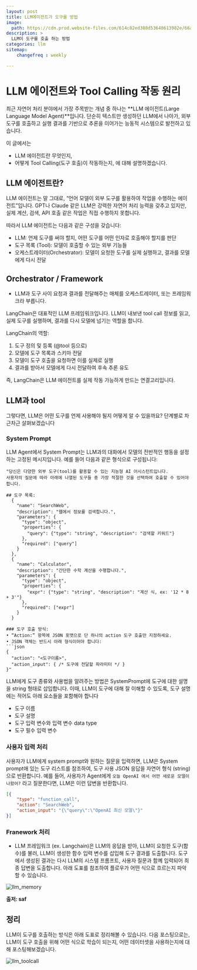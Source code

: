 ```yaml
---
layout: post
title: LLM에이전트가 도구를 방법
image: 
  path: https://cdn.prod.website-files.com/614c82ed388d53640613982e/66aa02651c656df9e8e5b5b3_664c8772c80586fb49458bb3_llm-agent-structure.webp
description: >
  LLM이 도구를 호출 하는 방법
categories: llm
sitemap:
    changefreq : weekly

---
```

# LLM 에이전트와 Tool Calling 작동 원리

최근 자연어 처리 분야에서 가장 주목받는 개념 중 하나는 **LLM 에이전트(Large Language Model Agent)**입니다. 단순히 텍스트만 생성하던 LLM에서 나아가, 외부 도구를 호출하고 실행 결과를 기반으로 추론을 이어가는 능동적 시스템으로 발전하고 있습니다.

이 글에서는
- LLM 에이전트란 무엇인지,
- 어떻게 Tool Calling(도구 호출)이 작동하는지,
에 대해 설명하겠습니다.

## LLM 에이전트란?
LLM 에이전트는 말 그대로, “언어 모델이 외부 도구를 활용하여 작업을 수행하는 에이전트”입니다. GPT나 Claude 같은 LLM은 강력한 자연어 처리 능력을 갖추고 있지만, 실제 계산, 검색, API 호출 같은 작업은 직접 수행하지 못합니다.

따라서 LLM 에이전트는 다음과 같은 구성을 갖습니다:
- LLM: 언제 도구를 써야 할지, 어떤 도구를 어떤 인자로 호출해야 할지를 판단
- 도구 목록 (Tool): 모델이 호출할 수 있는 외부 기능들
- 오케스트레이터(Orchestrator): 모델이 요청한 도구를 실제 실행하고, 결과를 모델에게 다시 전달

## Orchestrator / Framework
- LLM과 도구 사이 요청과 결과를 전달해주는 매체를 오케스트레이터, 또는 프레임워크라 부릅니다.

LangChain은 대표적인 LLM 프레임워크입니다. LLM이 내보낸 tool call 정보를 읽고, 실제 도구를 실행하며, 결과를 다시 모델에 넘기는 역할을 합니다.

LangChain의 역할:
1.	도구 정의 및 등록 (@tool 등으로)
2.	모델에 도구 목록과 스키마 전달
3.	모델이 도구 호출을 요청하면 이를 실제로 실행
4.	결과를 받아서 모델에게 다시 전달하여 후속 추론 유도

즉, LangChain은 LLM 에이전트를 실제 작동 가능하게 만드는 연결고리입니다.


## LLM과 tool

그렇다면, LLM은 어떤 도구를 언제 사용해야 될지 어떻게 알 수 있을까요? 단계별로 차근차근 살펴보겠습니다

### System Prompt

LLM Agent에서 System Prompt는 LLM과의 대화에서 모델의 전반적인 행동을 설정하는 고정된 메시지입니다. 예를 들어 다음과 같은 형식으로 구성됩니다:

```
"당신은 다양한 외부 도구(tool)를 활용할 수 있는 지능형 AI 어시스턴트입니다.  
사용자의 질문에 따라 아래에 나열된 도구들 중 가장 적절한 것을 선택하여 호출할 수 있어야 합니다.

## 도구 목록:
  {
    "name": "SearchWeb",
    "description": "웹에서 정보를 검색합니다.",
    "parameters": {
      "type": "object",
      "properties": {
        "query": {"type": "string", "description": "검색할 키워드"}
      },
      "required": ["query"]
    }
  },
  {
    "name": "Calculator",
    "description": "간단한 수학 계산을 수행합니다.",
    "parameters": {
      "type": "object",
      "properties": {
        "expr": {"type": "string", "description": "계산 식, ex: '12 * 8 + 3'"}
      },
      "required": ["expr"]
    }
  }

### 도구 호출 방식:
• “Action:” 항목에 JSON 포맷으로 단 하나의 action 도구 호출만 지정하세요.  
• JSON 객체는 반드시 아래 형식이어야 합니다:
```json
{
  "action": "<도구이름>",
  "action_input": { /* 도구에 전달할 파라미터 */ }
}"

```

LLM에게 도구 종류와 사용법을 알려주는 방법은 SystemPrompt에 도구에 대한 설명을 string 형태로 삽입합니다. 이때, LLM이 도구에 대해 잘 이해할 수 있도록, 도구 설명에는 적어도 아래 요소들을 포함해야 합니다
- 도구 이름
- 도구 설명
- 도구 입력 변수와 입력 변수 data type
- 도구 필수 입력 변수

###  사용자 입력 처리

사용자가 LLM에게 system prompt와 원하는 질문을 입력하면, LLM은 System prompt애 있는 도구 리스트를 참조하여, 도구 사용 JSON 응답을 자연어 형식 (string)으로 반환합니다. 예를 들어, 사용자가 Agent에게 `오늘 OpenAI 에서 어떤 새로운 모델이 나왔어?` 라고 질문한다면, LLM은 이런 답변을 반환합니다.

```json
[{
    "type": "function_call",
    "action": "SearchWeb",
    "action_input": "{\"query\":\"OpenAI 최신 모델\"}"
}]
```

### Franework 처리
- LLM 프레임워크 (ex. Langchain)은 LLM의 응답을 받아, LLM이 요청한 도구(함수)를 불러, LLM이 생성한 함수 입력 변수를 삽입해 도구 결과를 도출합니다. 도구에서 생성된 결과는 다시 LLM의 시스템 프롬프트, 사용자 질문과 함꼐 입력되어 최종 답변을 도출합니다. 아래 도표를 참조하여 플로우가 어떤 식으로 흐르는지 파악할 수 있습니다.


![llm_memory](https://huggingface.co/datasets/huggingface/documentation-images/resolve/main/transformers/Agent_ManimCE.gif)

**출저: saf**

## 정리
LLM이 도구를 호출하는 방식은 아래 도표로 정리해볼 수 있습니다. 다음 포스팅으로는, LLM이 도구 호출을 위해 어떤 식으로 학습이 되는지, 어떤 데이터셋을 사용하는지에 대해 포스팅해보겠습니다.

![llm_toolcall](https://cdn.openai.com/API/docs/images/function-calling-diagram-steps.png)



